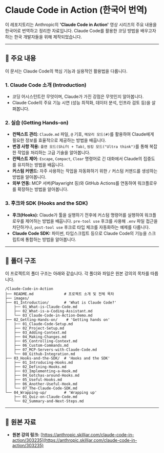 # Claude Code in Action (한국어 번역)

이 레포지토리는 Anthropic의 **'Claude Code in Action'** 영상 시리즈의 주요 내용을 한국어로 번역하고 정리한 자료입니다. Claude Code를 활용한 코딩 방법을 배우고자 하는 한국 개발자들을 위해 제작되었습니다.

---

## 📖 주요 내용

이 문서는 Claude Code의 핵심 기능과 실용적인 활용법을 다룹니다.

### 1. Claude Code 소개 (Introduction)
- 코딩 어시스턴트란 무엇이며, Claude가 가진 강점은 무엇인지 알아봅니다.
- Claude Code의 주요 기능 시연 (성능 최적화, 데이터 분석, 인프라 검토 등)을 살펴봅니다.

### 2. 실습 (Getting Hands-on)
- **컨텍스트 관리:** `Claude.md` 파일, `@` 기호, `메모리 모드(#)`를 활용하여 Claude에게 필요한 정보를 효율적으로 제공하는 방법을 배웁니다.
- **변경 사항 적용:** `플랜 모드(Shift + Tab)`, `씽킹 모드("Ultra think")`를 통해 복잡한 작업을 처리하는 고급 기술을 알아봅니다.
- **컨텍스트 제어:** `Escape`, `Compact`, `Clear` 명령어로 긴 대화에서 Claude의 집중도를 유지하는 방법을 배웁니다.
- **커스텀 커맨드:** 자주 사용하는 작업을 자동화하기 위한 `/` 커스텀 커맨드를 생성하는 방법을 알아봅니다.
- **외부 연동:** MCP 서버(Playwright 등)와 GitHub Actions를 연동하여 워크플로우를 확장하는 방법을 알아봅니다.

### 3. 후크와 SDK (Hooks and the SDK)
- **후크(Hooks):** Claude가 툴을 실행하기 전후에 커스텀 명령어를 실행하여 워크플로우를 제어하는 방법을 배웁니다. `pre-tool use` 후크를 사용해 `.env` 파일 접근을 차단하거나, `post-tool use` 후크로 타입 체크를 자동화하는 예제를 다룹니다.
- **Claude Code SDK:** 파이썬, 타입스크립트 등으로 Claude Code의 기능을 스크립트에 통합하는 방법을 알아봅니다.

---

## 📂 폴더 구조

이 프로젝트의 폴더 구조는 아래와 같습니다. 각 폴더와 파일은 원본 강의의 목차를 따릅니다.

```
/Claude-Code-in-Action
├── README.md              # 프로젝트 소개 및 전체 목차
├── images/   
├── 01_Introduction/       # 'What is Claude Code?'
│   ├── 01_What-is-Claude-Code.md
│   ├── 02_What-is-a-Coding-Assistant.md
│   └── 03_Claude-Code-in-Action-Demo.md
├── 02_Getting-Hands-on/    # 'Getting hands on'
│   ├── 01_Claude-Code-Setup.md
│   ├── 02_Project-Setup.md
│   ├── 03_Adding-Context.md
│   ├── 04_Making-Changes.md
│   ├── 05_Controlling-Context.md
│   ├── 06_Custom-Commands.md
│   ├── 07_MCP-Servers-with-Claude-Code.md
│   └── 08_Github-Integration.md
├── 03_Hooks-and-the-SDK/  # 'Hooks and the SDK'
│   ├── 01_Introducing-Hooks.md
│   ├── 02_Defining-Hooks.md
│   ├── 03_Implementing-a-Hook.md
│   ├── 04_Gotchas-around-Hooks.md
│   ├── 05_Useful-Hooks.md
│   ├── 06_Another-Useful-Hook.md
│   └── 07_The-Claude-Code-SDK.md
└── 04_Wrapping-up/        # 'Wrapping up'
    ├── 01_Quiz-on-Claude-Code.md
    └── 02_Summary-and-Next-Steps.md
```

---

## 🔗 원본 자료

- **원본 강의 링크:** [https://anthropic.skilljar.com/claude-code-in-action/303235](https://anthropic.skilljar.com/claude-code-in-action/303235)






